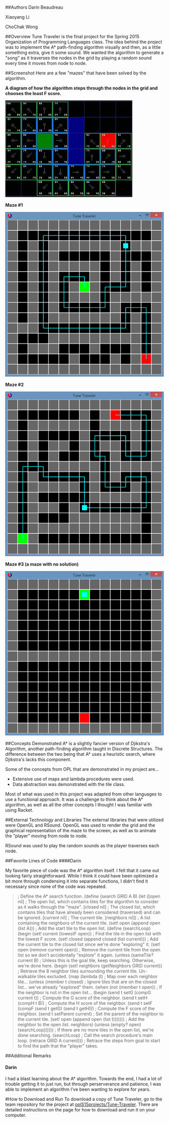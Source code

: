##Authors
Darin Beaudreau

Xiaoyang Li

ChoChak Wong

##Overview
Tune Traveler is the final project for the Spring 2015 Organization of Programming Languages class.
The idea behind the project was to implement the A* path-finding algorithm visually and then, as a
little something extra, give it some sound. We wanted the algorithm to generate a "song" as it traverses
the nodes in the grid by playing a random sound every time it moves from node to node.

##Screenshot
Here are a few "mazes" that have been solved by the algorithm.

**A diagram of how the algorithm steps through the nodes in the grid and chooses the least F score.**

![A* Algorithm Diagram](images/aStarT6.jpg)

**Maze #1**

![Maze 1](images/tune-traveler_04.png)

**Maze #2**

![Maze 2](images/tune-traveler_06.png)

**Maze #3 (a maze with no solution)**

![Maze with No Solution](images/tune-traveler_05.png)

##Concepts Demonstrated
A* is a slightly fancier version of Djikstra's Algorithm, another path-finding algorithm taught in Discrete Structures. The difference between the two being that A* uses a heuristic search, where Djikstra's lacks this component.

Some of the concepts from OPL that are demonstrated in my project are...

  - Extensive use of maps and lambda procedures were used.
  - Data abstraction was demonstrated with the tile class.

Most of what was used in this project was adapted from other languages to use a functional approach. It was a challenge to think about the A* algorithm, as well as all the other concepts I thought I was familiar with using Racket.

##External Technology and Libraries
The external libraries that were utilized were OpenGL and RSound. OpenGL was used to render the grid and the graphical representation of the maze to the screen, as well as to animate the "player" moving from node to node.

RSound was used to play the random sounds as the player traverses each node.

##Favorite Lines of Code
####Darin

My favorite piece of code was the A* algorithm itself. I felt that it came out looking fairly straightforward. While I think it could have been optimized a bit more through condensing it into separate functions, I didn't find it necessary since none of the code was repeated.

> ; Define the A* search function.
> (define (search GRID A B)
>   (let ([open nil]        ; The open list, which contains tiles for the algorithm to consider as it walks through the "maze".
>         [closed nil]      ; The closed list, which contains tiles that have already been considered (traversed) and can be ignored.
>         [current nil]     ; The current tile.
>         [neighbors nil])  ; A list containing the neighbors of the current tile.
>     (set! open (append open (list A)))                             ; Add the start tile to the open list.
>     (define (searchLoop)
>       (begin (set! current (lowestF open))                         ; Find the tile in the open list with the lowest F score.
>              (set! closed (append closed (list current)))          ; Add the current tile to the closed list since we're done "exploring" it.
>              (set! open (remove current open))                     ; Remove the current tile from the open list so we don't accidentally "explore" it again.
>              (unless (sameTile? current B)                         ; Unless this is the goal tile, keep searching. Otherwise, we're done here.
>                (begin (set! neighbors (getNeighbors GRID current))  ; Retrieve the 8 neighbor tiles surrounding the current tile. Un-walkable tiles excluded.
>                       (map (lambda (t)                              ; Map over each neighbor tile...
>                              (unless (member t closed)              ; Ignore tiles that are on the closed list... we've already "explored" them.
>                                (when (not (member t open))          ; If the neighbor is not in the open list...
>                                  (begin (send t setG (compG current t))                   ; Compute the G score of the neighbor.
>                                         (send t setH (compH t B))                         ; Compute the H score of the neighbor.
>                                         (send t setF (compF (send t getG) (send t getH))) ; Compute the F score of the neighbor.
>                                         (send t setParent current)                        ; Set the parent of the neighbor to the current tile.
>                                         (set! open (append open (list t)))))))            ; Add the neighbor to the open list.
>                            neighbors)
>                       (unless (empty? open) (searchLoop))))))       ; If there are no more tiles in the open list, we're done searching.
>     (searchLoop)  ; Call the search procedure's main loop.
>     (retrace GRID A current)))  ; Retrace the steps from goal to start to find the path that the "player" takes.

##Additional Remarks
#### Darin
I had a blast learning about the A* algorithm. Towards the end, I had a lot of trouble getting it to just run, but through perserverance and patience, I was able to implement an algorithm I've been wanting to explore for years.

#How to Download and Run
To download a copy of Tune Traveler, go to the team repository for the project at [oplS15projects/Tune-Traveler](https://github.com/oplS15projects/Tune-Traveler). There are detailed instructions on the page for how to download and run it on your computer.
